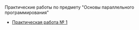 Практические работы по предмету "Основы параллельного программирования"

* [Практическая работа № 1](https://github.com/llirik42/NSU-Education/tree/main/ParallelProgramming/VectorsOperation)